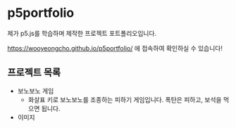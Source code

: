# p5portfolio

제가 p5.js를 학습하며 제작한 프로젝트 포트폴리오입니다.

https://wooyeongcho.github.io/p5portfolio/ 에 접속하여 확인하실 수 있습니다!

## 프로젝트 목록
- 보노보노 게임
  - 화살표 키로 보노보노를 조종하는 피하기 게임입니다. 폭탄은 피하고, 보석을 먹으면 됩니다.
- 이미지

